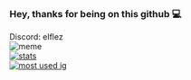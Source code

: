 ### Hey, thanks for being on this github 💻
Discord: elflez <br>
![meme](https://komarev.com/ghpvc/?username=x-name15&style=flat-square&color=green) <br>
[![stats](https://github-readme-stats.vercel.app/api?username=x-name15&show_icons=true&theme=highcontrast)](https://github.com/anuraghazra/github-readme-stats) <br>
[![most used ig](https://github-readme-stats.vercel.app/api/top-langs/?username=x-name15&layout=compact&theme=highcontrast&show_icons=true)](https://www.youtube.com/watch?v=GZmoHrq0mEY&ab_channel=Rozebud)
<br>
